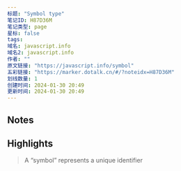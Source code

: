 ```yaml
---
标题: "Symbol type"
笔记ID: H87D36M
笔记类型: page
星标: false
tags: 
域名: javascript.info
域名2: javascript.info
作者: ""
原文链接: "https://javascript.info/symbol"
五彩链接: "https://marker.dotalk.cn/#/?noteidx=H87D36M"
划线数量: 1
创建时间: 2024-01-30 20:49
更新时间: 2024-01-30 20:49
---
```


## Notes


## Highlights
> A “symbol” represents a unique identifier

